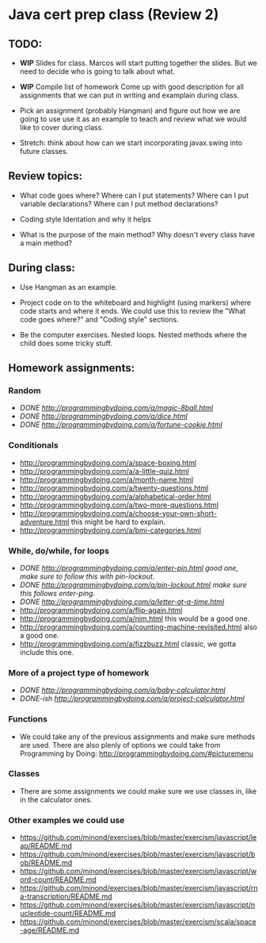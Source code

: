 # Java cert prep class (Review 2)

<style>
@media print {
  pre {
    border: 1px solid gray;
    page-break-inside: avoid;
  }
}

.break {
  page-break-after: always;
}
</style>

## TODO:

- **WIP** Slides for class. Marcos will start putting together the slides. But
  we need to decide who is going to talk about what.

- **WIP** Compile list of homework
  Come up with good description for all assignments that we can put in writing
  and examplain during class.

- Pick an assignment (probably Hangman) and figure out how we are going to use
  use it as an example to teach and review what we would like to cover during
  class.

- Stretch: think about how can we start incorporating javax.swing into future
  classes.


## Review topics:

- What code goes where?
  Where can I put statements?
  Where can I put variable declarations?
  Where can I put method declarations?

- Coding style
  Identation and why it helps

- What is the purpose of the main method?
  Why doesn't every class have a main method?


## During class:

- Use Hangman as an example.

- Project code on to the whiteboard and highlight (using markers) where code
  starts and where it ends. We could use this to review the "What code goes
  where?" and "Coding style" sections.

- Be the computer exercises.
  Nested loops.
  Nested methods where the child does some tricky stuff.


## Homework assignments:

### Random

- _DONE http://programmingbydoing.com/a/magic-8ball.html_
- _DONE http://programmingbydoing.com/a/dice.html_
- _DONE http://programmingbydoing.com/a/fortune-cookie.html_

### Conditionals

- http://programmingbydoing.com/a/space-boxing.html
- http://programmingbydoing.com/a/a-little-quiz.html
- http://programmingbydoing.com/a/month-name.html
- http://programmingbydoing.com/a/twenty-questions.html
- http://programmingbydoing.com/a/alphabetical-order.html
- http://programmingbydoing.com/a/two-more-questions.html
- http://programmingbydoing.com/a/choose-your-own-short-adventure.html this might be hard to explain.
- http://programmingbydoing.com/a/bmi-categories.html

### While, do/while, for loops

- _DONE http://programmingbydoing.com/a/enter-pin.html good one, make sure to follow this with pin-lockout._
- _DONE http://programmingbydoing.com/a/pin-lockout.html make sure this follows enter-ping._
- _DONE http://programmingbydoing.com/a/letter-at-a-time.html_
- http://programmingbydoing.com/a/flip-again.html
- http://programmingbydoing.com/a/nim.html this would be a good one.
- http://programmingbydoing.com/a/counting-machine-revisited.html also a good one.
- http://programmingbydoing.com/a/fizzbuzz.html classic, we gotta include this one.

### More of a project type of homework

- _DONE http://programmingbydoing.com/a/baby-calculator.html_
- _DONE-ish http://programmingbydoing.com/a/project-calculator.html_

### Functions

- We could take any of the previous assignments and make sure methods are used.
  There are also plenly of options we could take from Programming by Doing:
  http://programmingbydoing.com/#picturemenu

### Classes

- There are some assignments we could make sure we use classes in, like in the
  calculator ones.

### Other examples we could use

- https://github.com/minond/exercises/blob/master/exercism/javascript/leap/README.md
- https://github.com/minond/exercises/blob/master/exercism/javascript/bob/README.md
- https://github.com/minond/exercises/blob/master/exercism/javascript/word-count/README.md
- https://github.com/minond/exercises/blob/master/exercism/javascript/rna-transcription/README.md
- https://github.com/minond/exercises/blob/master/exercism/javascript/nucleotide-count/README.md
- https://github.com/minond/exercises/blob/master/exercism/scala/space-age/README.md
